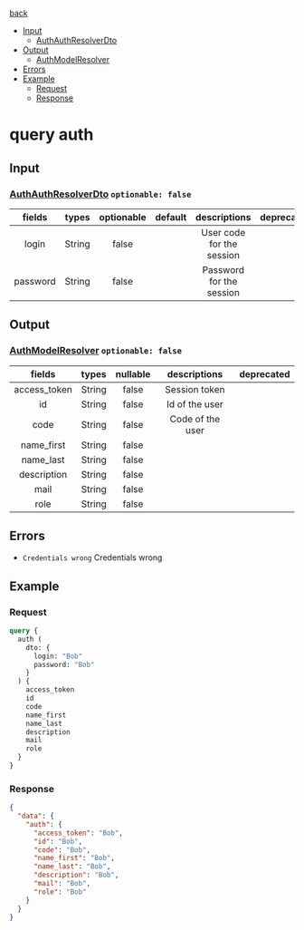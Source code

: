 [back](../tableOfContent.md)
* [Input](#input)
  * [AuthAuthResolverDto](#authauthresolverdto-optionable-false)
* [Output](#output)
  * [AuthModelResolver](#authmodelresolver-optionable-false)
* [Errors](#errors)
* [Example](#example)
  * [Request](#request)
  * [Response](#response)

# query auth
 
## Input
### [AuthAuthResolverDto](../assets/inputs/authauthresolverdto.md) `optionable: false`
| fields |types |optionable |default |descriptions |deprecated |
| :----:  |:---:  |:--------:  |:-----:  |:----------:  |:--------:  |
| login |String |false | |User code for the session | |
| password |String |false | |Password for the session | 

## Output
### [AuthModelResolver](../assets/types/authmodelresolver.md) `optionable: false`
| fields |types |nullable |descriptions |deprecated |
| :----:  |:---:  |:--------:  |:----------:  |:--------:  |
| access_token |String |false |Session token | |
| id |String |false |Id of the user | |
| code |String |false |Code of the user | |
| name_first |String |false | | |
| name_last |String |false | | |
| description |String |false | | |
| mail |String |false | | |
| role |String |false | | 

## Errors
* `Credentials wrong` Credentials wrong
## Example
### Request
```graphql
query {
  auth (
    dto: {
      login: "Bob"
      password: "Bob"
    }
  ) {
    access_token
    id
    code
    name_first
    name_last
    description
    mail
    role
  }
}
```
### Response
```json
{
  "data": {
    "auth": {
      "access_token": "Bob",
      "id": "Bob",
      "code": "Bob",
      "name_first": "Bob",
      "name_last": "Bob",
      "description": "Bob",
      "mail": "Bob",
      "role": "Bob"
    }
  }
}
```